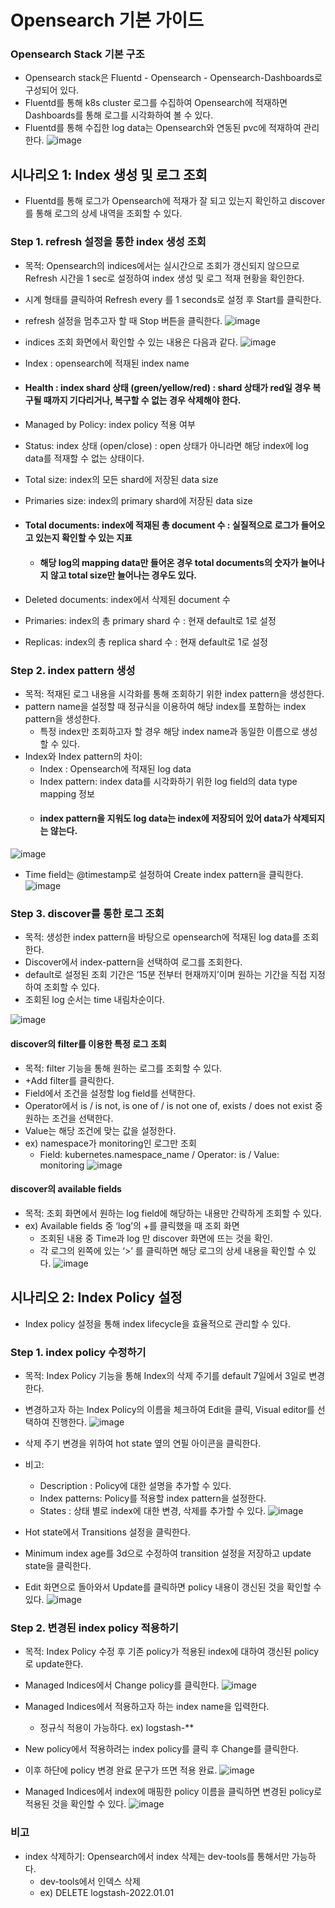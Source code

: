 # Opensearch 기본 가이드

### Opensearch Stack 기본 구조
* Opensearch stack은 Fluentd - Opensearch - Opensearch-Dashboards로 구성되어 있다.
* Fluentd를 통해 k8s cluster 로그를 수집하여 Opensearch에 적재하면 Dashboards를 통해 로그를 시각화하여 볼 수 있다.
* Fluentd를 통해 수집한 log data는 Opensearch와 연동된 pvc에 적재하여 관리한다.
![image](../figure/structure.png)

## 시나리오 1: Index 생성 및 로그 조회
* Fluentd를 통해 로그가 Opensearch에 적재가 잘 되고 있는지 확인하고 discover를 통해 로그의 상세 내역을 조회할 수 있다.

### Step 1. refresh 설정을 통한 index 생성 조회
* 목적: Opensearch의 indices에서는 실시간으로 조회가 갱신되지 않으므로 Refresh 시간을 1 sec로 설정하여 index 생성 및 로그 적재 현황을 확인한다.
* 시계 형태를 클릭하여 Refresh every 를 1 seconds로 설정 후 Start를 클릭한다.
* refresh 설정을 멈추고자 할 때 Stop 버튼을 클릭한다.
![image](../figure/refresh-index.png)

* indices 조회 화면에서 확인할 수 있는 내용은 다음과 같다.
![image](../figure/indices-list.png)
* Index : opensearch에 적재된 index name
* #### Health : index shard 상태 (green/yellow/red) : shard 상태가 red일 경우 복구될 때까지 기다리거나, 복구할 수 없는 경우 삭제해야 한다.
* Managed by Policy:  index policy 적용 여부
* Status: index 상태 (open/close) : open 상태가 아니라면 해당 index에 log data를 적재할 수 없는 상태이다.
* Total size: index의 모든 shard에 저장된 data size
* Primaries size: index의 primary shard에 저장된 data size
* #### Total documents: index에 적재된 총 document 수 : 실질적으로 로그가 들어오고 있는지 확인할 수 있는 지표
    * #### 해당 log의 mapping data만 들어온 경우 total documents의 숫자가 늘어나지 않고 total size만 늘어나는 경우도 있다.
* Deleted documents: index에서 삭제된 document 수
* Primaries: index의 총 primary shard 수 : 현재 default로 1로 설정
* Replicas: index의 총 replica shard 수 : 현재 default로 1로 설정


### Step 2. index pattern 생성
* 목적: 적재된 로그 내용을 시각화를 통해 조회하기 위한 index pattern을 생성한다.
* pattern name을 설정할 때 정규식을 이용하여 해당 index를 포함하는 index pattern을 생성한다. 
    * 특정 index만 조회하고자 할 경우 해당 index name과 동일한 이름으로 생성할 수 있다.
* Index와 Index pattern의 차이:
    * Index : Opensearch에 적재된 log data
    * Index pattern: index data를 시각화하기 위한 log field의 data type mapping 정보
    *  #### index pattern을 지워도 log data는 index에 저장되어 있어 data가 삭제되지는 않는다.
![image](../figure/index-pattern-create1.png)

* Time field는 @timestamp로 설정하여 Create index pattern을 클릭한다.
![image](../figure/index-pattern-create2.png)

### Step 3. discover를 통한 로그 조회
* 목적: 생성한 index pattern을 바탕으로 opensearch에 적재된 log data를 조회한다.
* Discover에서 index-pattern을 선택하여 로그를 조회한다.
* default로 설정된 조회 기간은 ‘15분 전부터 현재까지’이며 원하는 기간을 직접 지정하여 조회할 수 있다.
* 조회된 log 순서는 time 내림차순이다.

![image](../figure/discover1.png)

#### discover의 filter를 이용한 특정 로그 조회
* 목적: filter 기능을 통해 원하는 로그를 조회할 수 있다.
* +Add filter를 클릭한다.
* Field에서 조건을 설정할 log field를 선택한다.
* Operator에서 is / is not, is one of / is not one of, exists / does not exist 중 원하는 조건을 선택한다.
* Value는 해당 조건에 맞는 값을 설정한다.
* ex) namespace가 monitoring인 로그만 조회
    * Field: kubernetes.namespace_name / Operator: is / Value: monitoring 
![image](../figure/discover2.png)

#### discover의 available fields
* 목적: 조회 화면에서 원하는 log field에 해당하는 내용만 간략하게 조회할 수 있다.
* ex) Available fields 중 ‘log’의 +를 클릭했을 때 조회 화면
    * 조회된 내용 중 Time과 log 만 discover 화면에 뜨는 것을 확인.
    * 각 로그의 왼쪽에 있는 ‘>’ 를 클릭하면 해당 로그의 상세 내용을 확인할 수 있다.
![image](../figure/discover3.png)


## 시나리오 2: Index Policy 설정
* Index policy 설정을 통해 index lifecycle을 효율적으로 관리할 수 있다.

### Step 1. index policy 수정하기
* 목적: Index Policy 기능을 통해 Index의 삭제 주기를 default 7일에서 3일로 변경한다.
* 변경하고자 하는 Index Policy의 이름을 체크하여 Edit을 클릭, Visual editor를 선택하여 진행한다.
![image](../figure/policy2.png)

* 삭제 주기 변경을 위하여 hot state 옆의 연필 아이콘을 클릭한다.
* 비고:
    * Description : Policy에 대한 설명을 추가할 수 있다.
    * Index patterns: Policy를 적용할 index pattern을 설정한다.
    * States : 상태 별로 index에 대한 변경, 삭제를 추가할 수 있다.
![image](../figure/policy3.png)

* Hot state에서 Transitions 설정을 클릭한다.
* Minimum index age를 3d으로 수정하여 transition 설정을 저장하고 update state을 클릭한다.
* Edit 화면으로 돌아와서 Update를 클릭하면 policy 내용이 갱신된 것을 확인할 수 있다.
![image](../figure/policy4.png)


### Step 2. 변경된 index policy 적용하기
* 목적: Index Policy 수정 후 기존 policy가 적용된 index에 대하여 갱신된 policy로 update한다.
* Managed lndices에서 Change policy를 클릭한다.
![image](../figure/change-policy1.png)

* Managed Indices에서 적용하고자 하는 index name을 입력한다.
    * 정규식 적용이 가능하다. ex) logstash-**
* New policy에서 적용하려는 index policy를 클릭 후 Change를 클릭한다.
* 이후 하단에 policy 변경 완료 문구가 뜨면 적용 완료.
![image](../figure/change-policy2.png)

* Managed Indices에서 index에 매핑한 policy 이름을 클릭하면 변경된 policy로 적용된 것을 확인할 수 있다.
![image](../figure/change-policy3.png)


### 비고
* index 삭제하기: Opensearch에서 index 삭제는 dev-tools를 통해서만 가능하다.
   * dev-tools에서 인덱스 삭제
   * ex) DELETE logstash-2022.01.01
